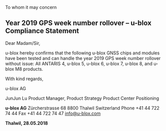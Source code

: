 

To whom it may concern

## **Year 2019 GPS week number rollover – u-blox Compliance Statement**

Dear Madam/Sir,

u-blox hereby confirms that the following u-blox GNSS chips and modules have been tested and can handle the year 2019 GPS week number rollover without issue: All ANTARIS 4, u-blox 5, u-blox 6, u-blox 7, u-blox 8, and u-blox M8 products.

With kind regards,

u-blox AG

JunJun Lu Product Manager, Product Strategy Product Center Positioning

**u-blox AG** Zürcherstrasse 68 8800 Thalwil Switzerland Phone +41 44 722 74 44 Fax +41 44 722 74 47 [info@u-blox.com](mailto:info@u-blox.com)

**Thalwil, 28.05.2018**